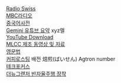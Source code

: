[Radio Swiss](https://www.radioswissclassic.ch/en)  
[MBC라디오](https://miniwebapp.imbc.com/index?channel=mfm)  
[중국어사전](https://zh.dict.naver.com/#/main)  
[Gemini 유튜브 요약](https://gemini.google.com/gem/cdaa14d379ab) xyz멜  
[YouTube Download](https://www.mediamister.com/free-youtube-video-downloader)  
[MLCC 제조 동영상 및 자료](https://prd2021.tistory.com/253)  
[영문법](https://lux-rabidus.com/category/english/grammar)  
[커피로스팅](https://m.blog.naver.com/zenzen49/221744650615)  배전 焙煎(ばいせん) Agtron number  
[테크포커스](https://www.techfocus.kr)  
[더뉴그랜저 반자율주행 장착](https://m.blog.naver.com/PostView.naver?blogId=levis83&logNo=223713766003&navType=by)  
